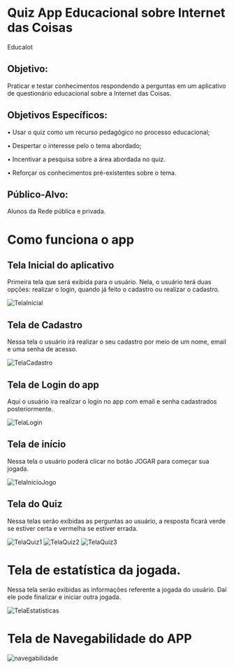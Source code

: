 # Quiz App Educacional sobre Internet das Coisas

EducaIot

## Objetivo: 

Praticar e testar conhecimentos respondendo a perguntas em um aplicativo de questionário educacional sobre a Internet das Coisas.

## Objetivos Específicos:

•	Usar o quiz como um recurso pedagógico no processo educacional;

•	Despertar o interesse pelo o tema abordado;

•	Incentivar a pesquisa sobre a área abordada no quiz.

•	Reforçar os conhecimentos pré-existentes sobre o tema.

## Público-Alvo: 

Alunos da Rede pública e privada.

# Como funciona o app

## Tela Inicial do aplicativo

Primeira tela que será exibida para o usuário. Nela, o usuário terá duas opções: realizar o login,  quando já feito o cadastro ou realizar o cadastro.

![TelaInicial](https://user-images.githubusercontent.com/70185017/95693440-c042c000-0c02-11eb-9507-b80eeaf26e1f.jpg)

## Tela de Cadastro

Nessa tela o usuário irá realizar o seu cadastro por meio de um nome, email e uma senha de acesso.

![TelaCadastro](https://user-images.githubusercontent.com/70185017/95693436-bfaa2980-0c02-11eb-8418-c7868a391ce8.jpg)

## Tela de Login do app

Aqui o usuário ira realizar o login no app com email e senha cadastrados posteriormente.

![TelaLogin](https://user-images.githubusercontent.com/70185017/95693442-c0db5680-0c02-11eb-90c4-a5df962f0638.jpg)

## Tela de início

Nessa tela o usuário poderá clicar no botão JOGAR para começar sua jogada.

![TelaInicioJogo](https://user-images.githubusercontent.com/70185017/95693441-c0db5680-0c02-11eb-9d09-ad10103bd316.jpg)

## Tela do Quiz

Nessa telas serão exibidas as perguntas ao usuário, a resposta ficará verde se estiver certa e vermelha se estiver errada.

![TelaQuiz1](https://user-images.githubusercontent.com/70185017/95693443-c173ed00-0c02-11eb-8de1-f1f13e2de389.jpg)
![TelaQuiz2](https://user-images.githubusercontent.com/70185017/95693444-c20c8380-0c02-11eb-9f45-aa8906e2a336.jpg)
![TelaQuiz3](https://user-images.githubusercontent.com/70185017/95693445-c20c8380-0c02-11eb-95d1-7f1a82f9d25e.jpg)

# Tela de estatística da jogada.

Nessa tela serão exibidas as informações referente a jogada do usuário. Daí ele pode finalizar e iniciar outra jogada.

![TelaEstatisticas](https://user-images.githubusercontent.com/70185017/95693439-c042c000-0c02-11eb-9465-5a7a038f129a.jpg)

# Tela de Navegabilidade do APP

![navegabilidade](https://user-images.githubusercontent.com/70185017/95694283-9cce4400-0c07-11eb-97d4-24779c347023.PNG)

